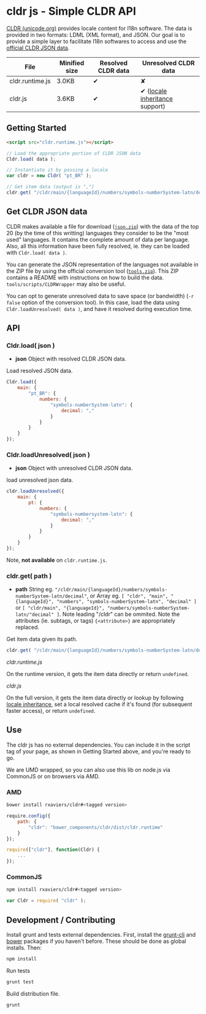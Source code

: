 # cldr js - Simple CLDR API

[CLDR (unicode.org)](http://cldr.unicode.org/) provides locale content for I18n software. The data is provided in two formats: LDML (XML format), and JSON. Our goal is to provide a simple layer to facilitate I18n softwares to access and use the [official CLDR JSON data](http://cldr.unicode.org/index/cldr-spec/json).

| File | Minified size | Resolved CLDR data | Unresolved CLDR data |
|---|---|---|---|
| cldr.runtime.js | 3.0KB | ✔ | ✘ |
| cldr.js | 3.6KB | ✔ | ✔ ([locale inheritance](http://www.unicode.org/reports/tr35/#Locale_Inheritance) support) |

## Getting Started

```html
<script src="cldr.runtime.js"></script>
```

```javascript
// Load the appropriate portion of CLDR JSON data
Cldr.load( data );

// Instantiate it by passing a locale
var cldr = new Cldr( "pt_BR" );

// Get item data (output is ",")
cldr.get( "/cldr/main/{languageId}/numbers/symbols-numberSystem-latn/decimal" );
```

## Get CLDR JSON data

CLDR makes available a file for download ([`json.zip`](http://www.unicode.org/Public/cldr/latest/)) with the data of the top 20 (by the time of this writting) languages they consider to be the "most used" languages. It contains the complete amount of data per language. Also, all this information have been fully resolved, ie. they can be loaded with `Cldr.load( data )`.

You can generate the JSON representation of the languages not available in the ZIP file by using the official conversion tool ([`tools.zip`](http://www.unicode.org/Public/cldr/latest/)). This ZIP contains a README with instructions on how to build the data. `tools/scripts/CLDRWrapper` may also be useful.

You can opt to generate unresolved data to save space (or bandwidth) (`-r false` option of the conversion tool). In this case, load the data using `Cldr.loadUnresolved( data )`, and have it resolved during execution time.

## API

### Cldr.load( json )

- **json** Object with resolved CLDR JSON data.

Load resolved JSON data.

```javascript
Cldr.load({
	main: {
		"pt_BR": {
			numbers: {
				"symbols-numberSystem-latn": {
					decimal: ","
				}
			}
		}
	}
});
```

### Cldr.loadUnresolved( json )

- **json** Object with unresolved CLDR JSON data.

load unresolved json data.

```javascript
cldr.loadUnresolved({
	main: {
		pt: {
			numbers: {
				"symbols-numbersystem-latn": {
					decimal: ","
				}
			}
		}
	}
});
```

Note, **not available** on `cldr.runtime.js`.

### cldr.get( path )

- **path** String eg. `"/cldr/main/{languageId}/numbers/symbols-numberSystem-latn/decimal"`, or Array eg. `[ "cldr", "main", "{languageId}", "numbers", "symbols-numberSystem-latn", "decimal" ]` or `[ "cldr/main", "{languageId}", "numbers/symbols-numberSystem-latn/"decimal" ]`. Note leading "/cldr" can be ommited. Note the attributes (ie. subtags, or tags) `{<attribute>}` are appropriately replaced.

Get item data given its path.

```javascript
cldr.get( "/cldr/main/{languageId}/numbers/symbols-numberSystem-latn/decimal" );
```

*cldr.runtime.js*

On the runtime version, it gets the item data directly or return `undefined`.

*cldr.js*

On the full version, it gets the item data directly or lookup by following [locale inheritance](http://www.unicode.org/reports/tr35/#Locale_Inheritance), set a local resolved cache if it's found (for subsequent faster access), or return `undefined`.

## Use

The cldr js has no external dependencies. You can include it in the script tag of your page, as shown in Getting Started above, and you're ready to go.

We are UMD wrapped, so you can also use this lib on node.js via CommonJS or on browsers via AMD.

### AMD

```bash
bower install rxaviers/cldr#<tagged version>
```

```javascript
require.config({
	path: {
		"cldr": "bower_components/cldr/dist/cldr.runtime"
	}
});

require(["cldr"], function(Cldr) {
	...
});
```

### CommonJS

```bash
npm install rxaviers/cldr#<tagged version>
```

```javascript
var Cldr = require( "cldr" );
```

## Development / Contributing

Install grunt and tests external dependencies. First, install the [grunt-cli](http://gruntjs.com/getting-started#installing-the-cli) and [bower](http://bower.io/) packages if you haven't before. These should be done as global installs. Then:

```bash
npm install
```
Run tests
```bash
grunt test
```
Build distribution file.
```bash
grunt
```
